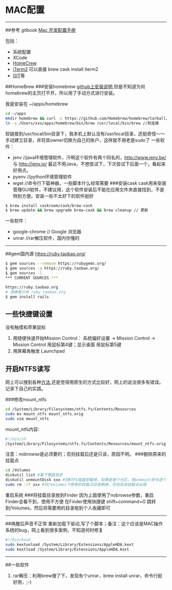 # MAC配置

-----

##参考
gitbook [Mac 开发配置手册](http://aaaaaashu.gitbooks.io/mac-dev-setup/content/)

包括：
- 系统配置
- XCode
- [HomeCrew](http://aaaaaashu.gitbooks.io/mac-dev-setup/content/Homebrew/README.html)
- [iTerm2](http://aaaaaashu.gitbooks.io/mac-dev-setup/content/iTerm/README.html) 可以直接 brew cask install iterm2
- [GIT](http://aaaaaashu.gitbooks.io/mac-dev-setup/content/Git/README.html)等

##HomeBrew
###安装homebrew
[github上安装说明](https://github.com/Homebrew/homebrew/blob/master/share/doc/homebrew/Installation.md),但是不知道为何homebrew的主页打不开，所以用了手动方式进行安装。

我是安装在 ~/apps/homebrew

```sh
cd ~/apps
mkdir homebrew && curl -L https://github.com/Homebrew/homebrew/tarball/master | tar xz --strip 1 -C homebrew
ln -s /Users/xxx/apps/homebrew/bin/brew /usr/local/bin/brew //软连接
```
软链接到/usr/local/bin目录下，我本机上默认没有/usr/local目录，还挺奇怪～～
手动建立目录，并将其owner切换为自己的账户，这样就不用老是sudo了
一些软件：
- jenv //java环境管理软件，汗啊这个软件有两个同名的，http://www.jenv.be/ 与 http://jenv.io/ 最近不用Java，不想尝试下，下次尝试下后面一个，看起来好用点。
- pyenv //python环境管理软件
- wget //命令行下载神器，一些脚本什么经常需要
###安装cask
cask用来安装管理GUI软件，不建议用，这个软件安装后不能在应用文件夹直接找到，不是特别方便。安装一些不太好下的软件挺好
```sh
$ brew install caskroom/cask/brew-cask
$ brew update && brew upgrade brew-cask && brew cleanup // 更新
```
一些软件：
- google-chrome // Google 浏览器
- unrar  //rar解压软件，国内你懂的

----
##gem国内源
https://ruby.taobao.org/
```sh
$ gem sources --remove https://rubygems.org/
$ gem sources -a https://ruby.taobao.org/
$ gem sources -l
*** CURRENT SOURCES ***

https://ruby.taobao.org
# 请确保只有 ruby.taobao.org
$ gem install rails
```
## 一些快捷键设置

没有触摸和苹果鼠标

1. 用随便快速开始Mission Control：
系统偏好设置 -> Mission Control -> Mission Control 用鼠标第4键；显示桌面 用鼠标第5键
2. 用屏幕角触发 Launchpad


## 开启NTFS读写
网上可以搜到各种[方法](http://www.readern.com/ntfs-on-mac-os-x.html),还是觉得用原生的方式比较好，网上的说法很多有错误。记录下自己的实践。

###修改mount_ntfs
```sh
cd /System/Library/Filesystems/ntfs.fs/Contents/Resources
sudo mv mount_ntfs mount_ntfs.orig
sudo vim mount_ntfs
```
mount_ntfs内容:

```sh
#!/bin/sh
/System/Library/Filesystems/ntfs.fs/Contents/Resources/mount_ntfs.orig -o rw,nobrowse "$@"
```
注意：*nobrowse*是必须要的；否则挂载后还是只读，原因不明。
###删除原来的挂载点
```sh
cd /Volumes
diskutil list #看下硬盘信息
diskutil unmountDisk xxx #将NTFS磁盘卸载掉，如果是单个分区，用unmount命令逐个卸载
sudo rm -rf xxx #将/Volumes下原来的挂载点目录删掉，否则后续挂载会出错
```
重启系统
###将挂载目录放到Finder
因为上面使用了nobrowse参数，重启Finder会看不到，使用不方便
在Finder使用快捷键 shift+command+G 跳转到/Volumes，然后将需要用的目录拖到个人收藏即可

-----

##唤醒后声音不正常
重新加载下驱动,写了个脚本；备注：这个应该是MAC操作系统的bug，网上看到很多案例，不知道何时修复

```sh
#!/bin/bash
sudo kextunload /System/Library/Extensions/AppleHDA.kext
sudo kextload /System/Library/Extensions/AppleHDA.kext
```

-----
##一些软件
1. rar解压：利用brew搜了下，发现有个unrar，brew install unrar，命令行挺好用，;-)
